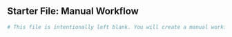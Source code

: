 ## Starter File: Manual Workflow

```yaml
# This file is intentionally left blank. You will create a manual workflow here by following the instructions provided in the lab.
```
